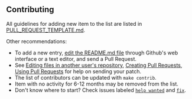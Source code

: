 ## Contributing


All guidelines for adding new item to the list are listed in [PULL_REQUEST_TEMPLATE.md](PULL_REQUEST_TEMPLATE.md).

Other recommendations:

- To add a new entry, [edit the README.md file](https://github.com/juannfrancisco/awesome-artificial-intelligence-chile/edit/main/README.md) through Github's web interface or a text editor, and send a Pull Request.
- See [Editing files in another user's repository](https://help.github.com/articles/editing-files-in-another-user-s-repository/), [Creating Pull Requests](https://help.github.com/articles/creating-a-pull-request/), [Using Pull Requests](https://help.github.com/articles/using-pull-requests/) for help on sending your patch.
- The list of contributors can be updated with `make contrib`. 
- Item with no activity for 6-12 months may be removed from the list.
- Don't know where to start? Check issues labeled [`help wanted`](https://github.com/juannfrancisco/awesome-artificial-intelligence-chile/issues?q=is%3Aissue+is%3Aopen+label%3A%22help+wanted%22) and [`fix`](https://github.com/juannfrancisco/awesome-artificial-intelligence-chile/issues?q=is%3Aissue+is%3Aopen+label%3Afix).
